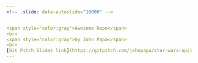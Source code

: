 ```yaml
---
<!-- .slide: data-autoslide="10000" -->


<span style="color:gray">Awesome Repo</span>
<br>
<span style="color:gray">by John Papa</span>
<br>
[Git Pitch Slides link](https://gitpitch.com/johnpapa/star-wars-api)
---
```

